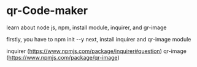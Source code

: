 # qr-Code-maker
learn about node js, npm, install module, inquirer, and gr-image

firstly, you have to npm init --y
next, install inquirer and qr-image module

inquirer (https://www.npmjs.com/package/inquirer#question)
qr-image (https://www.npmjs.com/package/qr-image)
